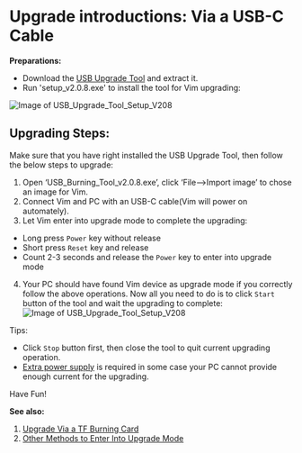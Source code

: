 # Upgrade introductions:  Via a USB-C Cable

**Preparations:**
* Download the [USB Upgrade Tool](http://www.mediafire.com/file/mvf43ds0iacs8i7/USB_Burning_Tool_v2.0.8_x86.rar) and extract it.
* Run 'setup_v2.0.8.exe' to install the tool for Vim upgrading:

![Image of USB_Upgrade_Tool_Setup_V208](https://github.com/tomatotech/documents/blob/master/images/usb_upgrade_tool_setup_v208.png)

## Upgrading Steps:
Make sure that you have right installed the USB Upgrade Tool, then follow the below steps to upgrade:

1. Open ‘USB_Burning_Tool_v2.0.8.exe’, click ‘File-->Import image’ to chose an image for Vim.
2. Connect Vim and PC with an USB-C cable(Vim will power on automately).
3. Let Vim enter into upgrade mode to complete the upgrading:
  * Long press `Power` key without release
  * Short press `Reset` key and release
  * Count 2-3 seconds and release the `Power` key to enter into upgrade mode
4. Your PC should have found Vim device as upgrade mode if you correctly follow the above operations. Now all you need to do is to click `Start` button of the tool and wait the upgrading to complete:
![Image of USB_Upgrade_Tool_Setup_V208](https://github.com/tomatotech/documents/blob/master/images/usb_upgrade_tool_interface_v208.png)

Tips:
* Click `Stop` button first, then close the tool to quit current upgrading operation.
* [Extra power supply](https://github.com/tomatotech/documents/blob/master/ExtraPowerInput.md) is required in some case your PC cannot provide enough current for the upgrading.


Have Fun!

**See also:**

1. [Upgrade Via a TF Burning Card](https://github.com/tomatotech/documents/blob/master/UpgradeViaTFBurningCard.md)
2. [Other Methods to Enter Into Upgrade Mode](https://github.com/tomatotech/documents/blob/master/All_upgrade_mode_mothods.md)
